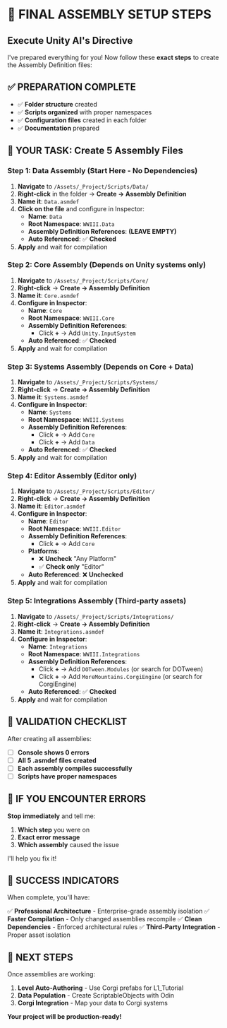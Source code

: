 # 🎯 FINAL ASSEMBLY SETUP STEPS
## Execute Unity AI's Directive

I've prepared everything for you! Now follow these **exact steps** to create the Assembly Definition files:

## ✅ PREPARATION COMPLETE
- ✅ **Folder structure** created
- ✅ **Scripts organized** with proper namespaces
- ✅ **Configuration files** created in each folder
- ✅ **Documentation** prepared

## 🚀 YOUR TASK: Create 5 Assembly Files

### **Step 1: Data Assembly (Start Here - No Dependencies)**

1. **Navigate** to `/Assets/_Project/Scripts/Data/`
2. **Right-click** in the folder → **Create → Assembly Definition**
3. **Name it**: `Data.asmdef`
4. **Click on the file** and configure in Inspector:
   - **Name**: `Data`
   - **Root Namespace**: `WWIII.Data`
   - **Assembly Definition References**: **(LEAVE EMPTY)**
   - **Auto Referenced**: ✅ **Checked**
5. **Apply** and wait for compilation

### **Step 2: Core Assembly (Depends on Unity systems only)**

1. **Navigate** to `/Assets/_Project/Scripts/Core/`
2. **Right-click** → **Create → Assembly Definition**
3. **Name it**: `Core.asmdef`
4. **Configure in Inspector**:
   - **Name**: `Core`
   - **Root Namespace**: `WWIII.Core`
   - **Assembly Definition References**: 
     - Click **+** → Add `Unity.InputSystem`
   - **Auto Referenced**: ✅ **Checked**
5. **Apply** and wait for compilation

### **Step 3: Systems Assembly (Depends on Core + Data)**

1. **Navigate** to `/Assets/_Project/Scripts/Systems/`
2. **Right-click** → **Create → Assembly Definition**
3. **Name it**: `Systems.asmdef`
4. **Configure in Inspector**:
   - **Name**: `Systems`
   - **Root Namespace**: `WWIII.Systems`
   - **Assembly Definition References**:
     - Click **+** → Add `Core`
     - Click **+** → Add `Data`
   - **Auto Referenced**: ✅ **Checked**
5. **Apply** and wait for compilation

### **Step 4: Editor Assembly (Editor only)**

1. **Navigate** to `/Assets/_Project/Scripts/Editor/`
2. **Right-click** → **Create → Assembly Definition**
3. **Name it**: `Editor.asmdef`
4. **Configure in Inspector**:
   - **Name**: `Editor`
   - **Root Namespace**: `WWIII.Editor`
   - **Assembly Definition References**:
     - Click **+** → Add `Core`
   - **Platforms**:
     - ❌ **Uncheck** "Any Platform"
     - ✅ **Check only** "Editor"
   - **Auto Referenced**: ❌ **Unchecked**
5. **Apply** and wait for compilation

### **Step 5: Integrations Assembly (Third-party assets)**

1. **Navigate** to `/Assets/_Project/Scripts/Integrations/`
2. **Right-click** → **Create → Assembly Definition**
3. **Name it**: `Integrations.asmdef`
4. **Configure in Inspector**:
   - **Name**: `Integrations`
   - **Root Namespace**: `WWIII.Integrations`
   - **Assembly Definition References**:
     - Click **+** → Add `DOTween.Modules` (or search for DOTween)
     - Click **+** → Add `MoreMountains.CorgiEngine` (or search for CorgiEngine)
   - **Auto Referenced**: ✅ **Checked**
5. **Apply** and wait for compilation

## 🎯 VALIDATION CHECKLIST

After creating all assemblies:

- [ ] **Console shows 0 errors**
- [ ] **All 5 .asmdef files created**
- [ ] **Each assembly compiles successfully**
- [ ] **Scripts have proper namespaces**

## 🚨 IF YOU ENCOUNTER ERRORS

**Stop immediately** and tell me:
1. **Which step** you were on
2. **Exact error message**
3. **Which assembly** caused the issue

I'll help you fix it!

## 🎉 SUCCESS INDICATORS

When complete, you'll have:

✅ **Professional Architecture** - Enterprise-grade assembly isolation
✅ **Faster Compilation** - Only changed assemblies recompile
✅ **Clean Dependencies** - Enforced architectural rules
✅ **Third-Party Integration** - Proper asset isolation

## 🚀 NEXT STEPS

Once assemblies are working:

1. **Level Auto-Authoring** - Use Corgi prefabs for L1_Tutorial
2. **Data Population** - Create ScriptableObjects with Odin
3. **Corgi Integration** - Map your data to Corgi systems

**Your project will be production-ready!**